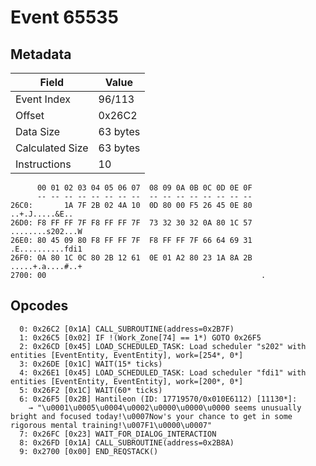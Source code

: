 # Event 65535

## Metadata

| Field           | Value    |
|-----------------|----------|
| Event Index     | 96/113   |
| Offset          | 0x26C2   |
| Data Size       | 63 bytes |
| Calculated Size | 63 bytes |
| Instructions    | 10       |

```
      00 01 02 03 04 05 06 07  08 09 0A 0B 0C 0D 0E 0F
      -- -- -- -- -- -- -- --  -- -- -- -- -- -- -- --
26C0:       1A 7F 2B 02 4A 10  0D 80 00 F5 26 45 0E 80    ..+.J.....&E..
26D0: F8 FF FF 7F F8 FF FF 7F  73 32 30 32 0A 80 1C 57  ........s202...W
26E0: 80 45 09 80 F8 FF FF 7F  F8 FF FF 7F 66 64 69 31  .E..........fdi1
26F0: 0A 80 1C 0C 80 2B 12 61  0E 01 A2 80 23 1A 8A 2B  .....+.a....#..+
2700: 00                                                .               
```

## Opcodes

```
  0: 0x26C2 [0x1A] CALL_SUBROUTINE(address=0x2B7F)
  1: 0x26C5 [0x02] IF !(Work_Zone[74] == 1*) GOTO 0x26F5
  2: 0x26CD [0x45] LOAD_SCHEDULED_TASK: Load scheduler "s202" with entities [EventEntity, EventEntity], work=[254*, 0*]
  3: 0x26DE [0x1C] WAIT(15* ticks)
  4: 0x26E1 [0x45] LOAD_SCHEDULED_TASK: Load scheduler "fdi1" with entities [EventEntity, EventEntity], work=[200*, 0*]
  5: 0x26F2 [0x1C] WAIT(60* ticks)
  6: 0x26F5 [0x2B] Hantileon (ID: 17719570/0x010E6112) [11130*]:
    → "\u0001\u0005\u0004\u0002\u0000\u0000\u0000 seems unusually bright and focused today!\u0007Now's your chance to get in some rigorous mental training!\u007F1\u0000\u0007"
  7: 0x26FC [0x23] WAIT_FOR_DIALOG_INTERACTION
  8: 0x26FD [0x1A] CALL_SUBROUTINE(address=0x2B8A)
  9: 0x2700 [0x00] END_REQSTACK()
```
